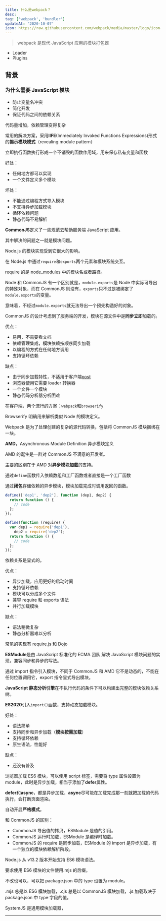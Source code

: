 ```yaml
---
title: 什么是webpack？
desc:
tag: ['webpack', 'bundler']
updateAt: '2020-10-07'
icon: https://raw.githubusercontent.com/webpack/media/master/logo/icon-square-small.png
---
```


> webpack 是现代 JavaScript 应用的模块打包器

- Loader
- Plugins

## 背景

### 为什么需要 JavaScript 模块

- 防止变量名冲突
- 简化开发
- 保证代码之间的依赖关系

代码量增加，依赖管理变得复杂

常用的解决方案，采用**IIFE**(Immediately Invoked Functions Expressions)形式的**揭示模块模式**（revealing module pattern）

立即执行函数执行形成一个不销毁的函数作用域，用来保存私有变量和函数

好处：

- 任何地方都可以实现
- 一个文件定义多个模块

坏处：

- 不能通过编程方式导入模块
- 不支持异步加载模块
- 循环依赖问题
- 静态代码不易解析

**CommonJS**定义了一些规范去帮助服务端 JavaScript 应用。

其中解决的问题之一就是模块问题。

Node.js 的模块实现受到它很大的影响。

在 Node.js 中通过`require`和`exports`两个元素和模块系统交互。

require 的是 node_modules 中的模块名或者路径。

Node 和 CommonJS 有一个区别就是，`module.exports`是 Node 中实际可导出的特殊对象，而在 CommonJS 则没有，`exports`只不过是被绑定了`module.exports`的变量。

意味着，不经过`module.exports`就无法导出一个预先构造好的对象。

CommonJS 的设计考虑到了服务端的开发，模块在源文件中是**同步立即**加载的。

优点：

- 易用，不需要看文档
- 依赖管理集成，模块依赖按顺序同步加载
- 以编程的方式在任何地方调用
- 支持循环依赖

缺点：

- 由于同步加载特性，不适用于客户端[post](https://www.cnblogs.com/wbxjiayou/p/6197678.html)
- 浏览器使用它需要 loader 转换器
- 一个文件一个模块
- 静态代码分析器分析困难

在客户端，两个流行的方案：`webpack`和`browserify`

Browserify 明确用来解析类似 Node 的模块定义。

Webpack 是为了处理创建的复杂的源代码转换，包括将 CommonJS 模块捆绑在一块。

**AMD**，Asynchronous Module Definition 异步模块定义

AMD 的诞生是一群对 CommonJS 不满意的开发者。

主要的区别在于 AMD 对**异步模块加载**的支持。

通过`define`函数传入依赖数组和工厂函数或者直接是一个工厂函数

通过**闭包**存储依赖的异步模块，模块加载完成时调用返回的函数。

```js
define(['dep1', 'dep2'], function (dep1, dep2) {
  return function () {
    // code
  };
});

define(function (require) {
  var dep1 = require('dep1'),
    dep2 = require('dep2');
  return function () {
    // code
  };
});
```

依赖关系是显式的。

优点：

- 异步加载，应用更好的启动时间
- 支持循环依赖
- 模块可以分成多个文件
- 兼容 require 和 exports 语法
- 并行加载模块

缺点：

- 语法稍微复杂
- 静态分析器难以分析

常见的实现有 require.js 和 Dojo

**ESModule**是由 JavaScript 标准化的 ECMA 团队 解决 JavaScript 模块问题的实现，兼容同步和异步的写法。

通过 import 指令引入模块，不同于 CommonJS 和 AMD 它不是动态的，不能在任何位置调用它，export 指令显式导出模块。

**JavaScript 静态分析引擎**在不执行代码的条件下可以构建出完整的模块依赖关系树。

**ES2020**引入`import()`函数，支持动态加载模块。

好处：

- 语法简单
- 支持同步和异步加载（**模块按需加载**）
- 支持循环依赖
- 原生语法，性能好

缺点：

- 还没有普及

浏览器加载 ES6 模块，可以使用 script 标签，需要将 type 属性设置为 module，此时是异步加载，相当于添加了**defer**属性。

**defer**和**async**，都是异步加载，**async**尽可能在加载完成那一刻就把加载的代码执行，会打断页面渲染。

自动开启**严格模式**。

和 CommonJS 的区别：

- CommonJS 导出值的拷贝，ESModule 是值的引用。
- CommonJS 运行时加载，ESModule 是编译时加载。
- CommonJS 的 require 是同步加载，ESModule 的 import 是异步加载，有一个独立的模块依赖解析阶段。

Node.js 从 v13.2 版本开始支持 ES6 模块语法。

要求使用 ES6 模块的文件使用.mjs 的后缀。

不改也可以，可以把 package.json 中的 type 设置为 module。

.mjs 总是以 ES6 模块加载，.cjs 总是以 CommonJS 模块加载，.js 加载取决于 package.json 中 type 字段的值。

SystemJS 是通用模块加载器，

---
